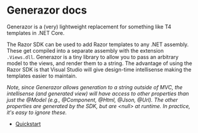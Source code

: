 <h1>Generazor docs</h1>

Generazor is a (very) lightweight replacement for something like T4 templates in .NET Core.

The Razor SDK can be used to add Razor templates to any .NET assembly.  These get compiled into a separate assembly with the extension `.Views.dll`.  Generazor is a tiny library to allow you to pass an arbitrary model to the views, and render them to a string.  The advantage of using the Razor SDK is that Visual Studio will give design-time intellisense making the templates easier to maintain.

<i>
Note, since Generazor allows generation to a string outside of MVC, the intellisense (and generated view) will have access to other properties than just the @Model (e.g., @Component, @Html, @Json, @Url).  The other properties are generated by the SDK, but are &lt;null&gt; at runtime.  In practice, it's easy to ignore these.
</i>

<ul>
    <li><a href="quickstart.html">Quickstart</a></li>
</ul>
